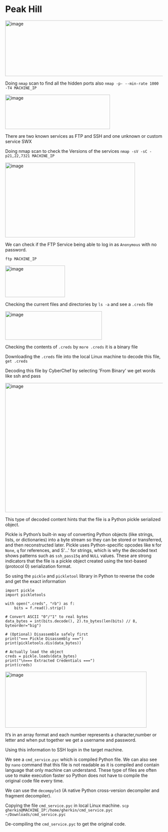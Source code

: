 # Peak Hill

<img width="953" height="178" alt="image" src="https://github.com/user-attachments/assets/f149f6dd-0177-4d95-a78d-6cda02f9cdeb" />

Doing `nmap` scan to find all the hidden ports also `nmap -p- --min-rate 1000 -T4 MACHINE_IP`

<img width="335" height="110" alt="image" src="https://github.com/user-attachments/assets/2987175b-b6eb-4fbc-ab0f-85226e5520ca" />

There are two known services as FTP and SSH and one unknown or custom service SWX

Doing nmap scan to check the Versions of the services `nmap -sV -sC -p21,22,7321 MACHINE_IP`

<img width="415" height="239" alt="image" src="https://github.com/user-attachments/assets/9837702c-c26c-45ff-9578-5340a389f80a" />

We can check if the FTP Service being able to log in as `Anonymous` with no password. 

`ftp MACHINE_IP`

<img width="191" height="101" alt="image" src="https://github.com/user-attachments/assets/d5fc2472-b520-4215-8ed9-d1e7023fa92d" />

Checking the current files and directories by `ls -a` and see a `.creds` file

<img width="309" height="91" alt="image" src="https://github.com/user-attachments/assets/0714798d-dc2e-4d75-87e4-e9f695aada51" />

Checking the contents of `.creds` by `more .creds` it is a binary file

Downloading the `.creds` file into the local Linux machine to decode this file, `get .creds`

Decoding this file by CyberChef by selecting 'From Binary' we get words like ssh and pass

<img width="765" height="413" alt="image" src="https://github.com/user-attachments/assets/3570407d-8584-4b3b-992d-9c3bdaba59b6" />

This type of decoded content hints that the file is a Python pickle serialized object.

Pickle is Python’s built-in way of converting Python objects (like strings, lists, or dictionaries) into a byte stream so they can be stored or transferred, and then reconstructed later. Pickle uses Python-specific opcodes like `N` for `None`, `q` for references, and S'...' for strings, which is why the decoded text shows patterns such as `ssh_pass15q` and `NULL` values. These are strong indicators that the file is a pickle object created using the text-based (protocol 0) serialization format.

So using the `pickle` and `pickletool` library in Python to reverse the code and get the exact information

```
import pickle
import pickletools

with open(".creds", "rb") as f:
    bits = f.read().strip()

# Convert ASCII "0"/"1" to real bytes
data_bytes = int(bits.decode(), 2).to_bytes(len(bits) // 8, byteorder="big")

# (Optional) Disassemble safely first
print("=== Pickle Disassembly ===")
print(pickletools.dis(data_bytes))

# Actually load the object
creds = pickle.loads(data_bytes)
print("\n=== Extracted Credentials ===")
print(creds)
```

<img width="452" height="179" alt="image" src="https://github.com/user-attachments/assets/80d17930-bbd4-4628-9f90-9aaa0a934fa7" />

It’s in an array format and each number represents a character,number or letter and when put together we get a username and password.

Using this information to SSH login in the target machine.

We see a `cmd_service.pyc` which is compiled Python file. We can also see by `nano` command that this file is not readable as it is compiled and contain language that only machine can understand. These type of files are often use to make execution faster so Python does not have to compile the original code file every time.

We can use the `decompyle3` (A native Python cross-version decompiler and fragment decompiler).

Copying the file `cmd_service.pyc` in local Linux machine. `scp gherkin@MACHINE_IP:/home/gherkin/cmd_service.pyc  ~/Downloads/cmd_service.pyc`

De-compiling the `cmd_service.pyc` to get the original code. 









